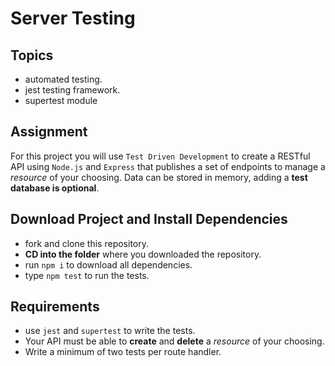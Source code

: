 # Server Testing

## Topics

- automated testing.
- jest testing framework.
- supertest module

## Assignment

For this project you will use `Test Driven Development` to create a RESTful API using `Node.js` and
`Express` that publishes a set of endpoints to manage a _resource_ of your choosing. Data can be
stored in memory, adding a **test database is optional**.

## Download Project and Install Dependencies

- fork and clone this repository.
- **CD into the folder** where you downloaded the repository.
- run `npm i` to download all dependencies.
- type `npm test` to run the tests.

## Requirements

- use `jest` and `supertest` to write the tests.
- Your API must be able to **create** and **delete** a _resource_ of your choosing.
- Write a minimum of two tests per route handler.
